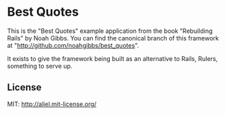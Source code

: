# Best Quotes

This is the "Best Quotes" example application from the book "Rebuilding Rails" by Noah Gibbs. You can find the canonical branch of this framework at "http://github.com/noahgibbs/best_quotes".

It exists to give the framework being built as an alternative to Rails, Rulers, something to serve up.

## License

MIT: http://aliel.mit-license.org/
